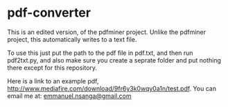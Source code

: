 pdf-converter
============

This is an edited version, of the pdfminer project. Unlike the pdfminer project, this automatically writes to a text file.

To use this just put the path to the pdf file in pdf.txt, and then run pdf2txt.py, and also make sure you create a seprate folder and put nothing there except
for this repository.

Here is a link to an example pdf, http://www.mediafire.com/download/9fr6y3k0wqy0a1n/test.pdf.
You can email me at: emmanuel.nsanga@gmail.com
